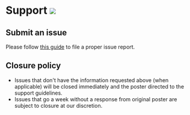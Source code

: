 # Support [![](https://isitmaintained.com/badge/resolution/portapps/teamspeak-client-portable.svg)](https://isitmaintained.com/project/portapps/teamspeak-client-portable)

## Submit an issue

Please follow [this guide](http://portapps.github.io/doc/reporting-issue/) to file a proper issue report.

## Closure policy

* Issues that don't have the information requested above (when applicable) will be closed immediately and the poster directed to the support guidelines.
* Issues that go a week without a response from original poster are subject to closure at our discretion.
